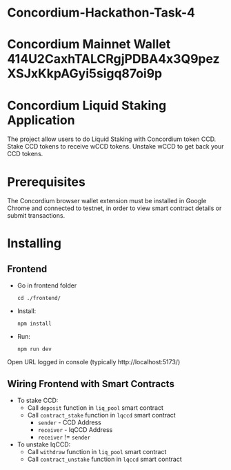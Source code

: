 # Concordium-Hackathon-Task-4
# Concordium Mainnet Wallet 414U2CaxhTALCRgjPDBA4x3Q9pezXSJxKkpAGyi5sigq87oi9p
# Concordium Liquid Staking Application
The project allow users to do Liquid Staking with Concordium token CCD. 
Stake CCD tokens to receive wCCD tokens. 
Unstake wCCD to get back your CCD tokens.
# Prerequisites
The Concordium browser wallet extension must be installed in Google Chrome and connected to testnet, in order to view smart contract details or submit transactions.
# Installing

## Frontend

- Go in frontend folder
  ````
  cd ./frontend/
  ````
- Install:
   ````
   npm install
   ````
- Run:
  ````
  npm run dev
  ````

Open URL logged in console (typically http://localhost:5173/)

## Wiring Frontend with Smart Contracts

- To stake CCD:
  - Call `deposit` function in `liq_pool` smart contract
  - Call `contract_stake` function in `lqccd` smart contract
    - `sender` - CCD Address
    - `receiver` - lqCCD Address
    - `receiver` != `sender`
- To unstake lqCCD:
  - Call `withdraw` function in `liq_pool` smart contract
  - Call `contract_unstake` function in `lqccd` smart contract

